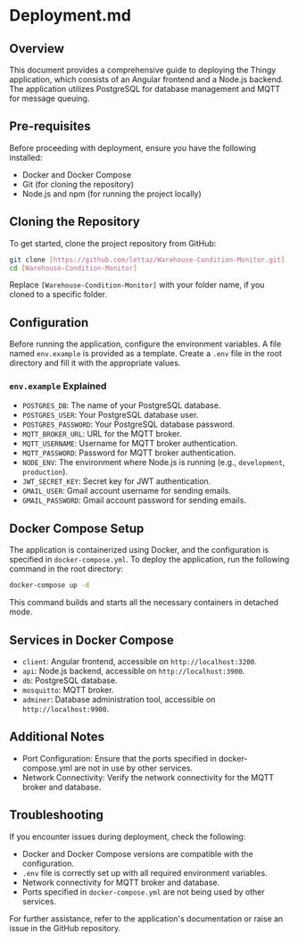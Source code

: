 # Deployment.md

## Overview

This document provides a comprehensive guide to deploying the Thingy application, which consists of an Angular frontend and a Node.js backend. The application utilizes PostgreSQL for database management and MQTT for message queuing.

## Pre-requisites

Before proceeding with deployment, ensure you have the following installed:
- Docker and Docker Compose
- Git (for cloning the repository)
- Node.js and npm (for running the project locally)

## Cloning the Repository

To get started, clone the project repository from GitHub:

```bash
git clone [https://github.com/lettaz/Warehouse-Condition-Monitor.git]
cd [Warehouse-Condition-Monitor]
```

Replace `[Warehouse-Condition-Monitor]` with your folder name, if you cloned to a specific folder.

## Configuration

Before running the application, configure the environment variables. A file named `env.example` is provided as a template. Create a `.env` file in the root directory and fill it with the appropriate values.

### `env.example` Explained

- `POSTGRES_DB`: The name of your PostgreSQL database.
- `POSTGRES_USER`: Your PostgreSQL database user.
- `POSTGRES_PASSWORD`: Your PostgreSQL database password.
- `MQTT_BROKER_URL`: URL for the MQTT broker.
- `MQTT_USERNAME`: Username for MQTT broker authentication.
- `MQTT_PASSWORD`: Password for MQTT broker authentication.
- `NODE_ENV`: The environment where Node.js is running (e.g., `development`, `production`).
- `JWT_SECRET_KEY`: Secret key for JWT authentication.
- `GMAIL_USER`: Gmail account username for sending emails.
- `GMAIL_PASSWORD`: Gmail account password for sending emails.

## Docker Compose Setup

The application is containerized using Docker, and the configuration is specified in `docker-compose.yml`. To deploy the application, run the following command in the root directory:

```bash
docker-compose up -d
```

This command builds and starts all the necessary containers in detached mode.

## Services in Docker Compose

- `client`: Angular frontend, accessible on `http://localhost:3200`.
- `api`: Node.js backend, accessible on `http://localhost:3900`.
- `db`: PostgreSQL database.
- `mosquitto`: MQTT broker.
- `adminer`: Database administration tool, accessible on `http://localhost:9900`.

## Additional Notes

- Port Configuration: Ensure that the ports specified in docker-compose.yml are not in use by other services.
- Network Connectivity: Verify the network connectivity for the MQTT broker and database.


## Troubleshooting

If you encounter issues during deployment, check the following:
- Docker and Docker Compose versions are compatible with the configuration.
- `.env` file is correctly set up with all required environment variables.
- Network connectivity for MQTT broker and database.
- Ports specified in `docker-compose.yml` are not being used by other services.

For further assistance, refer to the application's documentation or raise an issue in the GitHub repository.